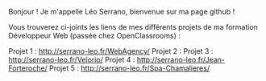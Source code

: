 Bonjour ! 
Je m'appelle Léo Serrano, bienvenue sur ma page github !

Vous trouverez ci-joints les liens de mes différents projets de ma formation Développeur Web (passée chez OpenClassrooms) :

Projet 1 : http://serrano-leo.fr/WebAgency/
Projet 2 : 
Projet 3 : http://serrano-leo.fr/Velorio/
Projet 4 : http://serrano-leo.fr/Jean-Forteroche/
Projet 5 : http://serrano-leo.fr/Spa-Chamalieres/
